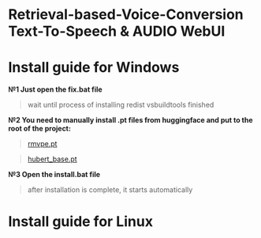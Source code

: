 # Retrieval-based-Voice-Conversion Text-To-Speech & AUDIO WebUI

# Install guide for Windows

**№1 Just open the fix.bat file**

>wait until process of installing redist vsbuildtools finished

**№2 You need to manually install .pt files from huggingface and put to the root of the project:**

>[rmvpe.pt](https://huggingface.co/lj1995/VoiceConversionWebUI/resolve/main/rmvpe.pt?download=true)

>[hubert_base.pt](https://huggingface.co/lj1995/VoiceConversionWebUI/resolve/main/hubert_base.pt?download=true)

**№3 Open the install.bat file**

>after installation is complete, it starts automatically

# Install guide for Linux

